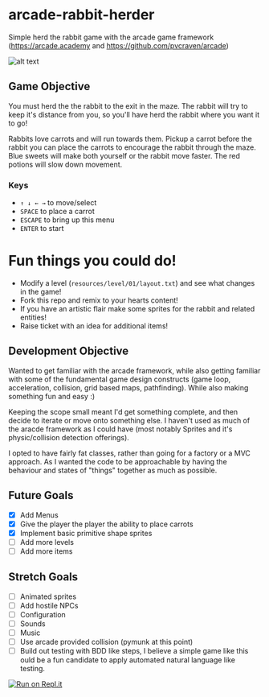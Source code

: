# arcade-rabbit-herder
Simple herd the rabbit game with the arcade game framework (https://arcade.academy and https://github.com/pvcraven/arcade)

![alt text](https://raw.githubusercontent.com/ryancollingwood/arcade-rabbit-herder/master/resources/static/preview.gif "Rabbit Herder Preview")

## Game Objective

You must herd the the rabbit to the exit in the maze. 
The rabbit will try to keep it's distance from you, so you'll have herd the rabbit where you want it to go!

Rabbits love carrots and will run towards them.
Pickup a carrot before the rabbit you can place the carrots to encourage the rabbit through the maze.
Blue sweets will make both yourself or the rabbit move faster. The red potions will slow down movement.

### Keys
- `↑ ↓ ← →` to move/select
- `SPACE` to place a carrot
- `ESCAPE` to bring up this menu
- `ENTER` to start

# Fun things you could do!
- Modify a level (`resources/level/01/layout.txt`) and see what changes in the game!
- Fork this repo and remix to your hearts content!
- If you have an artistic flair make some sprites for the rabbit and related entities!
- Raise ticket with an idea for additional items!

## Development Objective

Wanted to get familiar with the arcade framework, while also getting familiar with some of the fundamental game design constructs (game loop, acceleration, collision, grid based maps, pathfinding).
While also making something fun and easy :)

Keeping the scope small meant I'd get something complete, and then decide to iterate or move onto something else. I haven't used as much of the aracde framework as I could have (most notably Sprites and it's physic/collision detection offerings).

I opted to have fairly fat classes, rather than going for a factory or a MVC approach. As I wanted the code to be approachable by having the behaviour and states of "things" together as much as possible.

## Future Goals
- [X] Add Menus
- [X] Give the player the player the ability to place carrots
- [X] Implement basic primitive shape sprites
- [ ] Add more levels
- [ ] Add more items

## Stretch Goals
- [ ] Animated sprites 
- [ ] Add hostile NPCs
- [ ] Configuration
- [ ] Sounds
- [ ] Music
- [ ] Use arcade provided collision (pymunk at this point)
- [ ] Build out testing with BDD like steps, I believe a simple game like this ould be a fun candidate to apply automated natural language like testing.

[![Run on Repl.it](https://repl.it/badge/github/ryancollingwood/arcade-rabbit-herder)](https://repl.it/github/ryancollingwood/arcade-rabbit-herder)